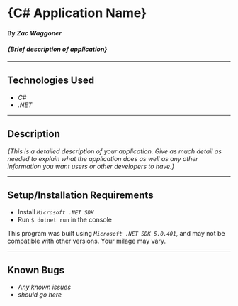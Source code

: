 # {C# Application Name}

#### By _**Zac Waggoner**_  

#### _{Brief description of application}_  

---
## Technologies Used

* _C#_
* _.NET_

---
## Description

_{This is a detailed description of your application. Give as much detail as needed to explain what the application does as well as any other information you want users or other developers to have.}_

---
## Setup/Installation Requirements

* Install *`Microsoft .NET SDK`*
* Run `$ dotnet run` in the console

This program was built using *`Microsoft .NET SDK 5.0.401`*, and may not be compatible with other versions. Your milage may vary.

---
## Known Bugs

* _Any known issues_
* _should go here_